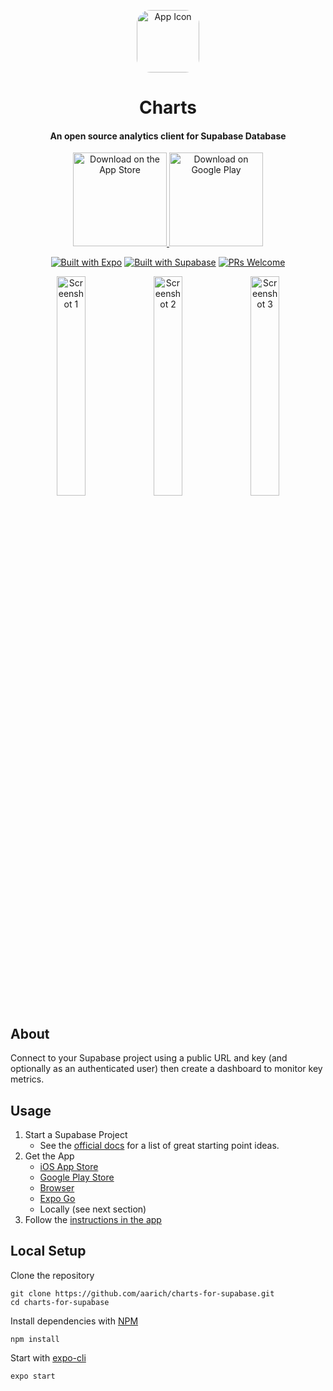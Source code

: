 <p align="center">
  <a href="https://apps.apple.com/app/apple-store/id1612680145?pt=117925864&ct=rm&mt=8" style="width: 100px; height: 100px; border-radius: 22%; overflow: hidden; display: inline-block; vertical-align: middle;">
    <img src="https://github.com/aarich/charts-for-supabase/raw/master/assets/images/icon512.png" width="100" heigth="100" alt="App Icon">
  </a>

  <h1 align="center">Charts</h1>
  <h4 align="center">An open source analytics client for Supabase Database</h4>
</p>

<div align="center">
  <a href="https://apps.apple.com/app/apple-store/id1612680145?pt=117925864&ct=readme&mt=8">
    <img alt="Download on the App Store" title="App Store" src="https://github.com/aarich/charts-for-supabase/raw/master/assets/images/downloadOnAppStore.png" width="150">
  </a>
  <a href="https://play.google.com/store/apps/details?id=rich.alex.charts">
    <img alt="Download on Google Play" title="Play Store" src="https://github.com/aarich/charts-for-supabase/raw/master/assets/images/getItOnGooglePlay.png" width="150">
  </a>
  <br>

[![Built with Expo](https://img.shields.io/badge/Built%20with%20Expo-informational.svg?style=flat-square&logo=EXPO)](https://github.com/expo/expo)
[![Built with Supabase](https://img.shields.io/badge/Built%20with%20Supabase-informational.svg?style=flat-square&logo=SUPABASE)](https://supabase.com)
[![PRs Welcome](https://img.shields.io/badge/PRs-Welcome-informational.svg?style=flat-square)](https://github.com/aarich/charts-for-supabase/pulls)

</div>

<p align="center">
    <img alt="Screenshot 1" src="https://github.com/aarich/charts-for-supabase/raw/master/screenshots/12%20Home.png" width="30%">
    <img alt="Screenshot 2" src="https://github.com/aarich/charts-for-supabase/raw/master/screenshots/12%20Query.png" width="30%">
    <img alt="Screenshot 3" src="https://github.com/aarich/charts-for-supabase/raw/master/screenshots/12%20Edit.png" width="30%">
</p>

## About

Connect to your Supabase project using a public URL and key (and optionally as an authenticated user) then create a dashboard to monitor key metrics.

## Usage

1. Start a Supabase Project
   - See the [official docs](https://supabase.com/docs/guides/examples) for a list of great starting point ideas.
1. Get the App
   - [iOS App Store](https://apps.apple.com/app/apple-store/id1612680145?pt=117925864&ct=readme&mt=8)
   - [Google Play Store](https://play.google.com/store/apps/details?id=rich.alex.charts)
   - [Browser](https://charts.mrarich.com)
   - [Expo Go](https://expo.dev/@mrarich/sbcharts)
   - Locally (see next section)
1. Follow the [instructions in the app](https://charts.mrarich.com/help)

## Local Setup

Clone the repository

    git clone https://github.com/aarich/charts-for-supabase.git
    cd charts-for-supabase

Install dependencies with [NPM](https://docs.npmjs.com/cli/v8/commands/npm)

    npm install

Start with [expo-cli](https://docs.expo.dev/workflow/expo-cli/)

    expo start
